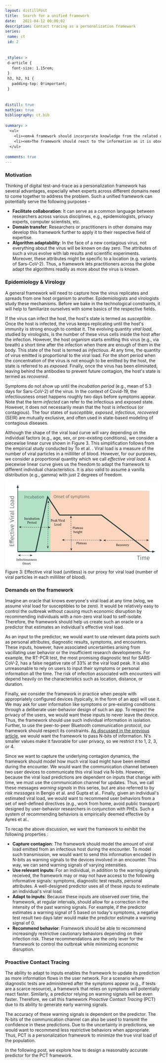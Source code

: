 ```yaml
---
layout: distillPost
title:  Search for a unified framework
date:   2021-04-12 00:00:02
description: Contact tracing as a personalization framework
series:
 name: ct
 id: 2


_styles: >
 d-article {
   font-size: 1.15rem;
 }
 h3, h2, h1 {
   padding-top: 0!important;
 }


distill: true
mathjax: true
bibliography: ct.bib

summary: >
  <ul>
    <li><em>A framework should incorporate knowledge from the related domains of epidemiology, virology, privacy, user-behavior, public policy, and computer science </em></li>
    <li><em>The framework should react to the information as it is observed, thereby enabling early warning signals</em></li>
  </ul>

comments: true
---
```


### Motivation

Thinking of digital test-and-trace as a personalization framework has several advantages, especially when experts across different domains need to come together to address the problem.
Such a unified framework can potentially serve the following purposes -
<ul>
    <li> <strong>Facilitate collaboration</strong>: It can serve as a common language between researchers across various disciplines, e.g., epidemiologists, privacy experts, computer scientists, etc.</li>
    <li><strong>Domain transfer</strong>: Researchers or practitioners in other domains may develop this framework further to apply it to their respective field of expertise.</li>
    <li><strong>Algorithm adaptability</strong>: In the face of a new contagious virus, not everything about the virus will be known on day zero.
    The attributes of such a virus evolve with lab results and scientific experiments.
    Moreover, these attributes might be specific to a location (e.g. variants of Sars-CoV-2<d-cite key="burki2021understanding"></d-cite>).
    Thus, a framework lets practitioners across the globe adapt the algorithms readily as more about the virus is known.</li>
</ul>

### Epidemiology & Virology

A general framework will need to capture how the virus replicates and spreads from one host organism to another.
Epidemiologists and virologists study these mechanisms.
Before we bake in the technological constraints, it will help to familiarize ourselves with some basics of the respective fields.

If the virus can infect the host, the host's state is termed as <em>susceptible</em>.
Once the host is infected, the virus keeps replicating until the host's immunity is strong enough to combat it.
The evolving quantity <em>viral load</em>, studied by virologists, is the number of these virus cells inside the host after the infection.
However, the host organism starts emitting this virus (e.g., via breath) a short time after the infection when there are enough of them in the body.
This state of the host is termed as <em>infectious</em>.
At any time, the quantity of virus emitted is proportional to the viral load.
For the short period when the concentration of the virus is not enough to be emitted by the host, the state is referred to as <em>exposed</em>.
Finally, once the virus has been eliminated, leaving behind the antibodies to prevent future contagion, the host's state is termed as <em>recovered</em>.

Symptoms do not show up until the <em>incubation period</em> (e.g., mean of 5.3 days for Sars-CoV-2<d-cite key="lauer2020incubation"></d-cite>) of the virus.
In the context of Covid-19, the infectiousness onset happens roughly two days before symptoms appear<d-cite key="lauer2020incubation"></d-cite><d-cite key="to2020temporal"></d-cite>.
Note that the term <em>infected</em> can refer to the infectious and exposed state.
However, it does not necessarily mean that the host is infectious (or contagious).
The four states of <em>susceptible</em>, <em>exposed</em>, <em>infectious</em>, <em>recovered</em> (SEIR) are mutually exclusive, and often used in state-based modeling of contagious diseases.

Although the shape of the viral load curve will vary depending on the individual factors (e.g., age, sex, or pre-existing conditions), we consider a piecewise linear curve shown in Figure 3.
This simplification follows from the empirical study conducted by To et al. <d-cite key="to2020temporal"></d-cite>.
Viral load is a measure of the number of viral particles in a milliliter of blood.
However, for our purposes, we consider a proportional quantity which we call <em>effective viral load</em>.
A piecewise linear curve gives us the freedom to adapt the framework to different individual characteristics.
It is also valid to assume a vanilla distribution (e.g., gamma) with just 2 degrees of freedom.

<div class="row mt-3" markdown="0">
  <div class="col-sm mt-3 mt-md-0">
    <img class="img-fluid rounded z-depth-1" src="/images/blog/ct/evl.png">
  </div>
</div>
<div class="caption" markdown="0">
  Figure 3: Effective viral load (unitless) is our proxy for viral load (number of viral particles in each milliliter of blood).
</div>

### Demands on the framework

Imagine an oracle that knows everyone's viral load at any time (wlog, we assume viral load for susceptibles to be zero).
It would be relatively easy to control the outbreak without causing much economic disruption by recommending individuals with a non-zero viral load to self-isolate.
Therefore, the framework should help us create such an oracle or a predictor that estimates an individual's effective viral load.

As an input to the predictor, we would want to use relevant data points such as personal attributes, diagnostic results, symptoms, and encounters.
These inputs, however, have associated uncertainties arising from vacillating user behavior or the insufficient research developments.
For example, the RT-PCR test, the most promising diagnostic test for SARS-CoV-2, has a false negative rate of 33% at the viral load peak<d-cite key="li2020false"></d-cite>.
It is also unreasonable to rely on users to input their symptoms or personal information all the time.
The risk of infection associated with encounters will depend heavily on the characteristics such as location, distance, or duration.

Finally, we consider the framework in practice when people with appropriately configured devices (typically, in the form of an app) will use it.
We may ask for user information like symptoms or pre-existing conditions through a deliberate user-behavior design of such an app.
To respect the privacy of the users, we would want these inputs to never leave the device.
Thus, the framework should use such individual information in isolation.
Further, to use the peer-to-peer Bluetooth communication protocol, our framework should respect its constraints.
<a href="/blog/2021/ct-1/#test-and-trace">As discussed in the previous article</a>, we would want the framework to pass N-bits of information.
N's smaller values make it favorable for user privacy, so we restrict it to 1, 2, 3, or 4.

Since we want to capture the underlying contagion dynamics, the framework should model how much viral load might have been emitted during the encounter.
We would want the communication channel between two user devices to communicate this viral load via N-bits.
However, because the viral load predictions are dependent on inputs that change with time, we must use the communication channel for updates.
Thus, we call these messages <em>warning signals</em> in this series, but are also referred to by <em>risk messages</em> in Bengio et al.<d-cite key="bengio2020predicting"></d-cite> and Gupta et al.<d-cite key="gupta2020covi"></d-cite>.
Finally, given an individual's estimated viral load, we would want to recommend user behaviors from a set of well-defined directives (e.g., work from home, avoid public transport) designed by user-behavior researchers in conjunction with PHEs.
Such a system of recommending behaviors is empirically deemed effective by Ayres et al.<d-cite key="ayres2020make"></d-cite>.

To recap the above discussion, we want the framework to exhibit the following properties :
<ul>
	<li><strong>Capture contagion</strong>: The framework should model the amount of viral load emitted from an infectious host during the encounter.
To model such transmission, we would want to send this information encoded in N-bits as warning signals to the devices involved in an encounter.
This way, we can send warning signals of varying intensities.
</li>
	<li><strong>Use relevant inputs</strong>: For an individual, in addition to the warning signals received, the framework may or may not have access to the following informative signals: symptoms, diagnostic test results, personal attributes.
A well-designed predictor uses all of these inputs to estimate an individual's viral load. </li>
	<li><strong>Adapt to inputs</strong>: Because these inputs are observed over time, the framework, at regular intervals, should allow for a correction in the intensity of the past warning signals.
    For example, if the predictor estimates a warning signal of 5 based on today's symptoms, a negative test result two days later would make the predictor estimate a warning signal of 0. </li>
	<li><strong>Recommend behavior</strong>: Framework should be able to recommend increasingly restrictive cautionary behaviors depending on their infection risk.
These recommendations are the only lever for the framework to control the outbreak while minimizing economic disruption.</li>
</ul>

### Proactive Contact Tracing

The ability to adapt to inputs enables the framework to update its prediction as more information flows in the user network.
For a scenario where diagnostic tests are administered after the symptoms appear (e.g., if tests are a scarce resource), a framework that relies on symptoms will potentially react faster.
Similarly, a predictor relying on warning signals will be even faster.
Therefore, we call this framework <em>Proactive Contact Tracing</em> (PCT) due to its ability to generate early warning signals.

The accuracy of these warning signals is dependent on the predictor.
The N-bits of the communication channel can also be used to transmit the confidence in these predictions.
Due to the uncertainty in predictions, we would want to recommend less restrictive behaviors when appropriate.
Thus, PCT is a personalization framework to minimize the true viral load of the population.

In the following post, we explore how to design a reasonably accurate predictor for the PCT framework.
